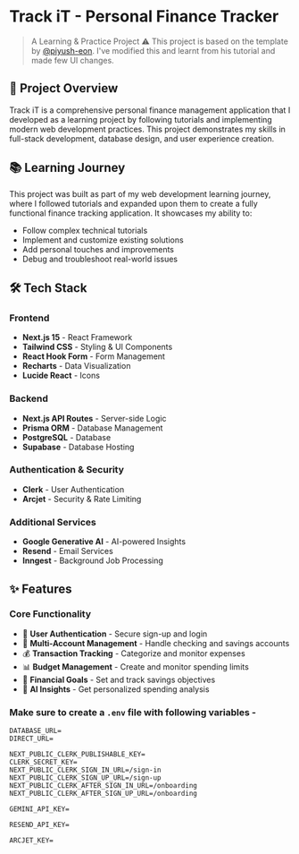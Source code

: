 # Track iT - Personal Finance Tracker

> A Learning & Practice Project
> ⚠️ This project is based on the template by [@piyush-eon](https://github.com/piyush-eon). I've modified this and learnt from his tutorial and made few UI changes.


## 🎯 Project Overview

Track iT is a comprehensive personal finance management application that I developed as a learning project by following tutorials and implementing modern web development practices. This project demonstrates my skills in full-stack development, database design, and user experience creation.

## 📚 Learning Journey

This project was built as part of my web development learning journey, where I followed tutorials and expanded upon them to create a fully functional finance tracking application. It showcases my ability to:

- Follow complex technical tutorials
- Implement and customize existing solutions
- Add personal touches and improvements
- Debug and troubleshoot real-world issues

## 🛠️ Tech Stack

### Frontend
- **Next.js 15** - React Framework
- **Tailwind CSS** - Styling & UI Components
- **React Hook Form** - Form Management
- **Recharts** - Data Visualization
- **Lucide React** - Icons

### Backend
- **Next.js API Routes** - Server-side Logic
- **Prisma ORM** - Database Management
- **PostgreSQL** - Database
- **Supabase** - Database Hosting

### Authentication & Security
- **Clerk** - User Authentication
- **Arcjet** - Security & Rate Limiting

### Additional Services
- **Google Generative AI** - AI-powered Insights
- **Resend** - Email Services
- **Inngest** - Background Job Processing

## ✨ Features

### Core Functionality
- 🔐 **User Authentication** - Secure sign-up and login
- 🏦 **Multi-Account Management** - Handle checking and savings accounts
- 💰 **Transaction Tracking** - Categorize and monitor expenses
- 📊 **Budget Management** - Create and monitor spending limits
- 🎯 **Financial Goals** - Set and track savings objectives
- 🤖 **AI Insights** - Get personalized spending analysis

### Make sure to create a `.env` file with following variables -

```
DATABASE_URL=
DIRECT_URL=

NEXT_PUBLIC_CLERK_PUBLISHABLE_KEY=
CLERK_SECRET_KEY=
NEXT_PUBLIC_CLERK_SIGN_IN_URL=/sign-in
NEXT_PUBLIC_CLERK_SIGN_UP_URL=/sign-up
NEXT_PUBLIC_CLERK_AFTER_SIGN_IN_URL=/onboarding
NEXT_PUBLIC_CLERK_AFTER_SIGN_UP_URL=/onboarding

GEMINI_API_KEY=

RESEND_API_KEY=

ARCJET_KEY=
```
